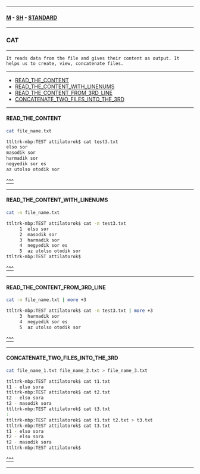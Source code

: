 
---

#### [M](https://github.com/ttltrk/TTT/blob/master/menu.md) - [SH](https://github.com/ttltrk/TTT/blob/master/SH/SH.md) - [STANDARD](https://github.com/ttltrk/TTT/blob/master/SH/STANDARD/STANDARD.md)

---

### CAT

---

```
It reads data from the file and gives their content as output. It helps us to create, view, concatenate files.
```

---

* [READ_THE_CONTENT](#READ_THE_CONTENT)
* [READ_THE_CONTENT_WITH_LINENUMS](#READ_THE_CONTENT_WITH_LINENUMS)
* [READ_THE_CONTENT_FROM_3RD_LINE](#READ_THE_CONTENT_FROM_3RD_LINE)
* [CONCATENATE_TWO_FILES_INTO_THE_3RD](#CONCATENATE_TWO_FILES_INTO_THE_3RD)

---

#### READ_THE_CONTENT

```sh
cat file_name.txt
```

```sh
ttltrk-mbp:TEST attilatorok$ cat test3.txt
elso sor
masodik sor
harmadik sor
negyedik sor es
az utolso otodik sor
```

[^^^](#CAT)

---

#### READ_THE_CONTENT_WITH_LINENUMS

```sh
cat -n file_name.txt
```

```sh
ttltrk-mbp:TEST attilatorok$ cat -n test3.txt
     1	elso sor
     2	masodik sor
     3	harmadik sor
     4	negyedik sor es
     5	az utolso otodik sor
ttltrk-mbp:TEST attilatorok$
```

[^^^](#CAT)

---

#### READ_THE_CONTENT_FROM_3RD_LINE

```sh
cat -n file_name.txt | more +3
```

```sh
ttltrk-mbp:TEST attilatorok$ cat -n test3.txt | more +3
     3  harmadik sor
     4  negyedik sor es
     5  az utolso otodik sor
```

[^^^](#CAT)

---

#### CONCATENATE_TWO_FILES_INTO_THE_3RD

```sh
cat file_name_1.txt file_name_2.txt > file_name_3.txt
```

```sh
ttltrk-mbp:TEST attilatorok$ cat t1.txt
t1 - elso sora
ttltrk-mbp:TEST attilatorok$ cat t2.txt
t2 - elso sora
t2 - masodik sora
ttltrk-mbp:TEST attilatorok$ cat t3.txt
:
ttltrk-mbp:TEST attilatorok$ cat t1.txt t2.txt > t3.txt
ttltrk-mbp:TEST attilatorok$ cat t3.txt
t1 - elso sora
t2 - elso sora
t2 - masodik sora
ttltrk-mbp:TEST attilatorok$
```

[^^^](#CAT)

---
